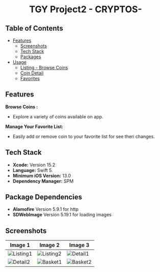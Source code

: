<div align="center">
  <h1>TGY Project2 - CRYPTOS-</h1>
</div>


## Table of Contents
- [Features](#features)
  - [Screenshots](#screenshots)
  - [Tech Stack](#tech-stack)
  - [Packages]()
- [Usage](#usage)
  - [Listing - Browse Coins](#listing---browse-coins)
  - [Coin Detail](#coin-details)
  - [Favorites](#favorite)


## Features

 **Browse  Coins :**
- Explore a variety of coins available on app.
  
 **Manage Your Favorite List:**
- Easily add or remove  coin  to your favorite list for see theri changes.

## Tech Stack

- **Xcode:** Version 15.2
- **Language:** Swift 5.
- **Minimum iOS Version:** 13.0
- **Dependency Manager:** SPM

## Package Dependencies

- **Alamofire** Version 5.9.1 for http
- **SDWebImage** Version 5.19.1 for loading images

  

 ## Screenshots

| Image 1                | Image 2                | Image 3                |
|------------------------|------------------------|------------------------|
| ![Listing1](https://github.com/NecatiAlperen/tgy-Crypto/assets/109997859/c6b22920-6545-4e30-9fe8-8414452e5a97) | ![Listing2](https://github.com/NecatiAlperen/tgy-Crypto/assets/109997859/af79dda0-619c-472f-a9e4-d21c7ee194f5) | ![Detail1](https://github.com/NecatiAlperen/tgy-Crypto/assets/109997859/e24ff7e3-4156-4809-af1d-7eb20faf4691) |
| ![Detail2](https://github.com/NecatiAlperen/tgy-Crypto/assets/109997859/2fd30cd8-2b7a-4ca1-8309-05e28179c000) | ![Basket1](https://github.com/NecatiAlperen/tgy-Crypto/assets/109997859/251845e2-0146-4745-8218-984b8b2d9560) | ![Basket2](https://github.com/NecatiAlperen/tgy-Crypto/assets/109997859/3625c292-1569-4ac4-902c-bad7d5981def) |



